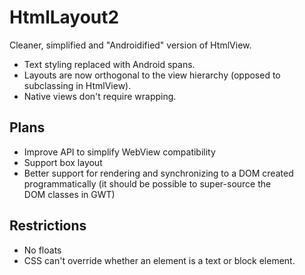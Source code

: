 # HtmlLayout2

Cleaner, simplified and "Androidified" version of HtmlView.

- Text styling replaced with Android spans.
- Layouts are now orthogonal to the view hierarchy (opposed to subclassing in HtmlView).
- Native views don't require wrapping.


## Plans

- Improve API to simplify WebView compatibility
- Support box layout
- Better support for rendering and synchronizing to a DOM created programmatically
  (it should be possible to super-source the DOM classes in GWT)


## Restrictions

- No floats
- CSS can't override whether an element is a text or block element.

